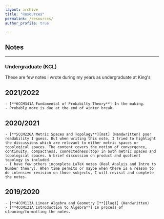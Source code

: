 ```yaml
---
layout: archive
title: "Resources"
permalink: /resources/
author_profile: true

---
```


## Notes
---

### Undergraduate (KCL)

These are few notes I wrote during my years as undergraduate at King's

2021/2022
---

    - [**6CCM341A Fundamental of Probabilty Theory**] In the making. 
    - Probably more is due at the end of winter break.

2020/2021
---

    - [**5CCM226A Metric Spaces and Topology**][mst] (Handwritten) poor readability I guess. But when writing this note, I tried to highlight the discussions which are relevant to either metric spaces or topological spaces. The content covers the notion of convergence, continuity, compactness, connectedness(top) in both metric spaces and topological spaces. A brief discussion on product and quotient topology is included.
    - I have few others incomplete LaTeX notes (Real Analyis and Intro to Number theory). When time permits or maybe when there is a reason to do intensive revision on those subjects, I will revisit and complete the notes.

2019/2020
---

    - [**4CCM113A Linear Algebra and Geometry I**][lag1] (Handwritten)
    - [**4CCM121A Introduction to Algebra**] In process of cleaning/formatting the notes.



[lag1]: "https://drive.google.com/file/d/1GhHhlO_HYWaM_TMpJppaVSmso5R6e1EG/view?usp=sharing"
[mst]: "https://drive.google.com/file/d/1cwyvw_UMNK8q_eDxes4mFiAOuodzOQCP/view?usp=sharing"